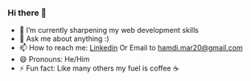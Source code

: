 ### Hi there 👋

- 🌱 I’m currently sharpening my web development skills
- 💬 Ask me about anything :)
- 📫 How to reach me: [Linkedin](https://www.linkedin.com/in/hamdi20/) Or Email to [hamdi.mar20@gmail.com](mailto:hamdi.mar20@gmail.com)
- 😄 Pronouns: He/Him
- ⚡ Fun fact: Like many others my fuel is coffee ☕


<!--
**justgo97/justgo97** is a ✨ _special_ ✨ repository because its `README.md` (this file) appears on your GitHub profile.

Here are some ideas to get you started:

- 🔭 I’m currently working on ...
- 🌱 I’m currently learning ...
- 👯 I’m looking to collaborate on ...
- 🤔 I’m looking for help with ...
- 💬 Ask me about ...
- 📫 How to reach me: ...
- 😄 Pronouns: ...
- ⚡ Fun fact: ...
-->
